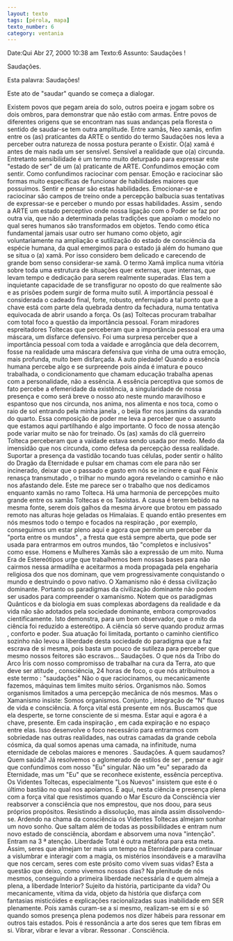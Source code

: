 ```yaml
---
layout: texto
tags: [pérola, mapa]
texto_number: 6
category: ventania
---
```

Date:Qui Abr 27, 2000 10:38 am
Texto:6
Assunto: Saudações !

Saudações.

Esta palavra: 
Saudações! 

Este ato de "saudar" quando se começa a dialogar.

Existem povos que pegam areia do solo, outros poeira e jogam sobre os dois ombros, para demonstrar que não estão com armas. 
Entre povos de diferentes origens que se encontram nas suas andanças pela floresta o sentido de saudar-se tem outra amplitude. 
Entre xamãs, Neo xamãs, enfim entre os (as) praticantes da ARTE o sentido do termo Saudações nos leva a perceber outra natureza de nossa postura perante o Existir. 
O(a) xamã é antes de mais nada um ser sensível. 
Sensível a realidade que o(a) circunda. 
Entretanto sensibilidade é um termo muito deturpado para expressar este "estado de ser" de um (a) praticante de ARTE. 
Confundimos emoção com sentir. 
Como confundimos raciocinar com pensar. 
Emoção e raciocinar são formas muito específicas de funcionar de habilidades maiores que possuímos. 
Sentir e pensar são estas habilidades. 
Emocionar-se e raciocinar são campos de treino onde a percepção balbucia suas tentativas de expressar-se e perceber o mundo por essas habilidades. 
Assim , sendo a ARTE um estado perceptivo onde nossa ligação com o Poder se faz por outra via, que não a determinada pelas tradições que apoiam o modelo no qual seres humanos são transformados em objetos. 
Tendo como ética fundamental jamais usar outro ser humano como objeto, agir voluntariamente na ampliação e sutilização do estado de consciência da espécie humana, da qual emergimos para o estado já além do humano que se situa o (a) xamã. 
Por isso considero bem delicado e carecendo de grande bom senso considerar-se xamã. 
O termo Xamã implica numa vitória sobre toda uma estrutura de situações quer externas, quer internas, que levam tempo e dedicação para serem realmente superadas. 
Elas tem a inquietante capacidade de se transfigurar no oposto do que realmente são e as prisões podem surgir de forma muito sutil. 
A importância pessoal é considerada o cadeado final, forte, robusto, enferrujado a tal ponto que a chave está com parte dela quebrada dentro da fechadura, numa tentativa equivocada de abrir usando a força. 
Os (as) Toltecas procuram trabalhar com total foco a questão da importância pessoal. 
Foram miradores espreitadores Toltecas que perceberam que a importância pessoal era uma máscara, um disfarce defensivo. 
Foi uma surpresa perceber que a importância pessoal com toda a vaidade e arrogância que dela decorrem, fosse na realidade uma máscara defensiva que vinha de uma outra emoção, mais profunda, muito bem disfarçada. 
A auto piedade! 
Quando a essência humana percebe algo e se surpreende pois ainda é imatura e pouco trabalhada, o condicionamento que chamam educação trabalha apenas com a personalidade, não a essência. 
A essência perceptiva que somos de fato percebe a efemeridade da existência, a singularidade de nossa presença e como será breve o nosso ato neste mundo maravilhoso e espantoso que nos circunda, nos anima, nos alimenta e nos toca, como o raio de sol entrando pela minha janela , o beija flor nos jasmins da varanda do quarto. 
Essa composição de poder me leva a perceber que o assunto que estamos aqui partilhando é algo importante. 
O foco de nossa atenção pode variar muito se nào for treinado. 
Os (as) xamãs do clã guerreiro Tolteca perceberam que a vaidade estava sendo usada por medo. 
Medo da imensidão que nos circunda, como defesa da percepção dessa realidade. 
Suportar a presença da vastidão tocando tuas células, poder sentir o hálito do Dragão da Eternidade e pulsar em chamas com ele para não ser incinerado, deixar que o passado e gasto em nós se incinere e qual Fênix renasça transmutado , o trilhar no mundo agora revelando o caminho e não nos afastando dele. 
Este me parece ser o trabalho que nos dedicamos enquanto xamãs no ramo Tolteca. 
Há uma harmonia de percepções muito grande entre os xamãs Toltecas e os Taoistas. 
A causa é terem bebido na mesma fonte, serem dois galhos da mesma árvore que brotou em passado remoto nas alturas hoje geladas os Himalaias. 
E quando então presentes em nós mesmos todo o tempo e focados na respiração , por exemplo, conseguimos um estar pleno aqui e agora que permite um perceber da "porta entre os mundos" , a fresta que está sempre aberta, que pode ser usada para entrarmos em outros mundos, tão "completos e inclusivos" como esse. 
Homens e Mulheres Xamãs são a expressão de um mito. 
Numa Era de Estereótipos urge que trabalhemos bem nossas bases para não cairmos nessa armadilha e aceitarmos a moda propagada pela engeharia religiosa dos que nos dominam, que vem progressivamente conquistando o mundo e destruindo o povo nativo. 
O Xamanismo não é dessa civilização dominante. 
Portanto os paradigmas da civilização dominante não podem ser usados para compreender o xamanismo. 
Notem que os paradigmas Quânticos e da biologia em suas complexas abordagens da realidade e da vida não são adotados pela sociedade dominante, embora comprovados cientificamente. 
Isto demonstra, para um bom observador, que o mito da ciência foi reduzido a estereótipo. 
A ciência só serve quando produz armas , conforto e poder. 
Sua atuação foi limitada, portanto o caminho cientifico sozinho não levou a liberdade desta sociedade do paradigma que a faz escrava de si mesma, pois basta um pouco de sutileza para perceber que mesmo nossos feitores são escravos... 
Saudações. 
O que nós da Tribo do Arco Íris com nosso compromisso de trabalhar na cura da Terra, ato que deve ser atitude , consciência, 24 horas de foco, o que nós atribuímos a este termo : "saudações" 
Não o que raciocinamos, ou mecanicamente fazemos, máquinas tem limites muito sérios. 
Organismos não. 
Somos organismos limitados a uma percepção mecânica de nós mesmos. 
Mas o Xamanismo insiste: Somos organismos. 
Conjunto , integração de "N" fluxos de vida e consciência. 
A força vital está presente em nós. 
Buscamos que ela desperte, se torne consciente de si mesma. 
Estar aqui e agora é a chave, presente. 
Em cada inspiração , em cada expiração e no espaço entre elas. 
Isso desenvolve o foco necessário para entrarmos com sobriedade nas outras realidades, nas outras camadas da grande cebola cósmica, da qual somos apenas uma camada, na infinitude, numa eternidade de cebolas maiores e menores . 
Saudações. 
A quem saudamos? 
Quem saúda? 
Já resolvemos o aglomerado de estilos de ser , pensar e agir que confundimos com nosso "Eu" singular. 
Não um "eu" separado da Eternidade, mas um "Eu" que se reconhece existente, essência perceptiva. 
Os Videntes Toltecas, especialmente "Los Nuevos" insistem que este é o último bastião no qual nos apoiamos. 
É aqui, nesta ciência e presença plena com a força vital que resistimos quando o Mar Escuro da Consciência vier reabsorver a consciência que nos emprestou, que nos doou, para seus próprios propósitos. 
Resistindo a dissolução, mas ainda assim dissolvendo-se. 
Ardendo na chama da consciência os Videntes Toltecas almejam sonhar um novo sonho. 
Que saltam além de todas as possibilidades e entram num novo estado de consciência, abordam e absorvem uma nova "intenção". 
Entram na 3 ª atenção. 
Liberdade Total é outra metáfora para esta meta. 
Assim, seres que almejam ter mais um tempo na Eternidade para continuar a vislumbrar e interagir com a magia, os mistérios insondáveis e a maravilha que nos cercam, seres com este prósito como vivem suas vidas? 
Esta a questão que deixo, como vivemos nossos dias? 
Na plenitude de nós mesmos, conseguindo a primeira liberdade necessária d e quem almeja a plena, a liberdade Interior? Sujeito da história, participante da vida? 
Ou mecanicamente, vítima da vida, objeto da história que disfarça com fantasias misticóides e explicações racionalizadas suas inabilidade em SER plenamente. 
Pois xamãs curam-se a si mesmo, realizam-se em si e só quando somos presença plena podemos nos dizer hábeis para ressonar em outros tais estados. 
Pois é ressonância a arte dos seres que tem fibras em si. 
Vibrar, vibrar e levar a vibrar. 
Ressonar . 
Consciência.